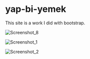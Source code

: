 # yap-bi-yemek
This site is a work I did with bootstrap.

![Screenshot_8](https://user-images.githubusercontent.com/84645404/233727369-fb08517c-711a-4f4f-8158-8c542a94c269.png)

![Screenshot_1](https://user-images.githubusercontent.com/84645404/233726552-36197235-d851-40e7-8854-5042e90d3c0f.png)

![Screenshot_2](https://user-images.githubusercontent.com/84645404/233727104-cfc44eb4-d679-4e92-a957-184380a54250.png)

